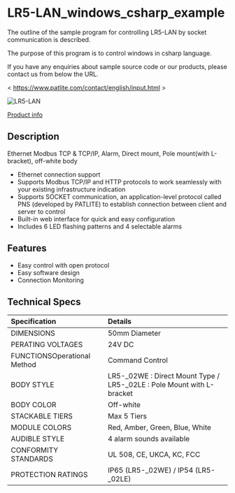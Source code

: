 # LR5-LAN_windows_csharp_example  

The outline of the sample program for controlling LR5-LAN by socket communication is described.

The purpose of this program is to control windows in csharp language.

If you have any enquiries about sample source code or our products, please contact us from below the URL.

< https://www.patlite.com/contact/english/input.html >

![LR5-LAN](https://private-user-images.githubusercontent.com/198835208/412337842-84a55754-9d01-45f0-a126-af413b15c70f.jpg?jwt=eyJhbGciOiJIUzI1NiIsInR5cCI6IkpXVCJ9.eyJpc3MiOiJnaXRodWIuY29tIiwiYXVkIjoicmF3LmdpdGh1YnVzZXJjb250ZW50LmNvbSIsImtleSI6ImtleTUiLCJleHAiOjE3MzkzNTQ1MzEsIm5iZiI6MTczOTM1NDIzMSwicGF0aCI6Ii8xOTg4MzUyMDgvNDEyMzM3ODQyLTg0YTU1NzU0LTlkMDEtNDVmMC1hMTI2LWFmNDEzYjE1YzcwZi5qcGc_WC1BbXotQWxnb3JpdGhtPUFXUzQtSE1BQy1TSEEyNTYmWC1BbXotQ3JlZGVudGlhbD1BS0lBVkNPRFlMU0E1M1BRSzRaQSUyRjIwMjUwMjEyJTJGdXMtZWFzdC0xJTJGczMlMkZhd3M0X3JlcXVlc3QmWC1BbXotRGF0ZT0yMDI1MDIxMlQwOTU3MTFaJlgtQW16LUV4cGlyZXM9MzAwJlgtQW16LVNpZ25hdHVyZT0zZWNmNTFmYmNmZjNlYWNjZmRjYWViMjY3N2ZlYmZiZTM3NTIwOWE2ZDkxZjY2Y2Y5M2E1NGMzNTdiN2MzZWM5JlgtQW16LVNpZ25lZEhlYWRlcnM9aG9zdCJ9.sVv1pFotM0mswSlkHHJ7T4q6c1jw8A4RMPfk3Kcm8AU)

[Product info](https://www.patlite.co.jp/product/detail0000000983.html) 

 
## Description

Ethernet Modbus TCP & TCP/IP, Alarm, Direct mount, Pole mount(with L-bracket), off-white body

* Ethernet connection support
* Supports Modbus TCP/IP and HTTP protocols to work seamlessly with your existing infrastructure indication
* Supports SOCKET communication, an application-level protocol called PNS (developed by PATLITE) to establish connection between client and server to control
* Built-in web interface for quick and easy configuration
* Includes 6 LED flashing patterns and 4 selectable alarms

## Features

* Easy control with open protocol  
* Easy software design
* Connection Monitoring

## Technical Specs

|Specification|Details|
|:--|:--|
|DIMENSIONS|50mm Diameter|
|PERATING VOLTAGES|24V DC|
|FUNCTIONSOperational Method|Command Control|
|BODY STYLE|LR5-_02WE : Direct Mount Type / LR5-_02LE : Pole Mount with L-bracket|
|BODY COLOR|Off-white|
|STACKABLE TIERS|Max 5 Tiers|
|MODULE COLORS|Red, Amber, Green, Blue, White|
|AUDIBLE STYLE|4 alarm sounds available|
|CONFORMITY STANDARDS|UL 508, CE, UKCA, KC, FCC|
|PROTECTION RATINGS|IP65 (LR5-_02WE) / IP54 (LR5-_02LE)|
